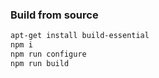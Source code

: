 ### Build from source
```bash
apt-get install build-essential
npm i
npm run configure
npm run build
```
